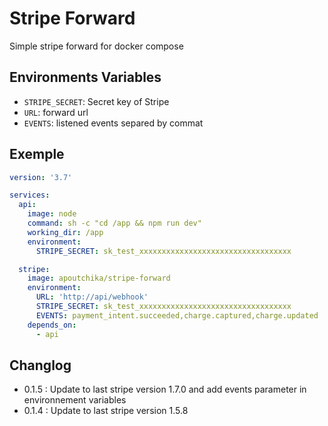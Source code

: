 # Stripe Forward

Simple stripe forward for docker compose

## Environments Variables

- `STRIPE_SECRET`: Secret key of Stripe
- `URL`: forward url
- `EVENTS`: listened events separed by commat

## Exemple

```yaml
version: '3.7'

services:
  api:
    image: node
    command: sh -c "cd /app && npm run dev"
    working_dir: /app
    environment:
      STRIPE_SECRET: sk_test_xxxxxxxxxxxxxxxxxxxxxxxxxxxxxxxxxx

  stripe:
    image: apoutchika/stripe-forward
    environment:
      URL: 'http://api/webhook'
      STRIPE_SECRET: sk_test_xxxxxxxxxxxxxxxxxxxxxxxxxxxxxxxxxx
      EVENTS: payment_intent.succeeded,charge.captured,charge.updated
    depends_on:
      - api
```

## Changlog

- 0.1.5 : Update to last stripe version 1.7.0 and add events parameter in environnement variables
- 0.1.4 : Update to last stripe version 1.5.8
